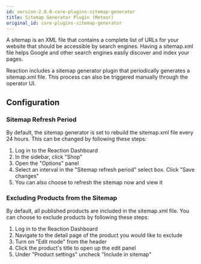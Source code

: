 ```yaml
---
id: version-2.0.0-core-plugins-sitemap-generator
title: Sitemap Generator Plugin (Meteor)
original_id: core-plugins-sitemap-generator
---
```


A sitemap is an XML file that contains a complete list of URLs for your website that should be accessible by search engines. Having a sitemap.xml file helps Google and other search engines easily discover and index your pages.

Reaction includes a sitemap generator plugin that periodically generates a sitemap.xml file. This process can also be triggered manually through the operator UI.

## Configuration

### Sitemap Refresh Period
By default, the sitemap generator is set to rebuild the sitemap.xml file every 24 hours. This can be changed by following these steps:
1. Log in to the Reaction Dashboard
2. In the sidebar, click "Shop"
3. Open the "Options" panel
4. Select an interval in the "Sitemap refresh period" select box. Click "Save changes"
5. You can also choose to refresh the sitemap now and view it

### Excluding Products from the Sitemap
By default, all published products are included in the sitemap.xml file. You can choose to exclude products by following these steps:
1. Log in to the Reaction Dashboard
2. Navigate to the detail page of the product you would like to exclude
3. Turn on "Edit mode" from the header
4. Click the product's title to open up the edit panel
5. Under "Product settings" uncheck "Include in sitemap"
